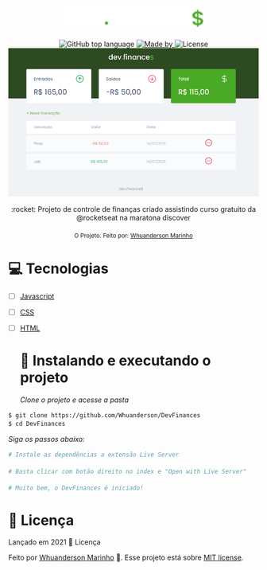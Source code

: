 <h1 align="center">
  <img alt="DevFinances" width="280" height="40" title="DevFinances" src=".github/logo.png" />
</h1>

<div align="center">
      <img alt="GitHub top language" src="https://img.shields.io/github/languages/top/Whuanderson/DevFinances?color=brightgreen">
    <a href="https://www.linkedin.com/in/whuanderson-de-sousa-porto-marinho-a07204216//" target="_blank" rel="Whuanderson">
      <img alt="Made by" src="https://img.shields.io/badge/Made%20by-Whuanderson-brightgreen">
    </a>
       <img alt="License" src="https://img.shields.io/badge/License-MIT-brightgreen">
</div>
 
<div align="center">
  <img alt="DevFinances" title="DevFinances" src=".github/capadev.png" />
</div>
  
 <p align="center">
  :rocket: Projeto de controle de finanças criado assistindo curso gratuito da @rocketseat na maratona discover
 </p>
  
<div align="center">
  <sub>O Projeto. Feito por:
    <a href="https://github.com/Whuanderson">Whuanderson Marinho</a>
  </sub>
</div>

# 💻 Tecnologias 

-   [ ] [Javascript](https://www.javascript.com/)
-   [ ] [CSS](https://devdocs.io/css/)
-   [ ] [HTML](https://devdocs.io/html/)
  
  # 📱  Instalando e executando o projeto
  
  *Clone o projeto e acesse a pasta*

```bash
$ git clone https://github.com/Whuanderson/DevFinances
$ cd DevFinances
```
*Siga os passos abaixo:*

```bash
# Instale as dependências a extensão Live Server

# Basta clicar com botão direito no index e "Open with Live Server"

# Muito bem, o DevFinances é iniciado!

```
  # :closed_book: Licença

Lançado em 2021 :closed_book: Licença

Feito por [Whuanderson Marinho](https://github.com/Whuanderson) 🚀.
Esse projeto está sobre [MIT license](./LICENSE).
  
